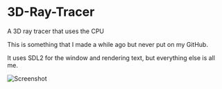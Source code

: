# 3D-Ray-Tracer
A 3D ray tracer that uses the CPU

This is something that I made a while ago but never put on my GitHub.

It uses SDL2 for the window and rendering text, but everything else is all me.

![Screenshot](https://mynameisthe.com/f/1756321877040-Screenshot-From-2025-08-27-15-10-54.png)
